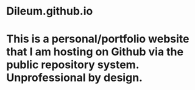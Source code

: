 # Dileum.github.io
# This is a personal/portfolio website that I am hosting on Github via the public repository system. Unprofessional by design.
